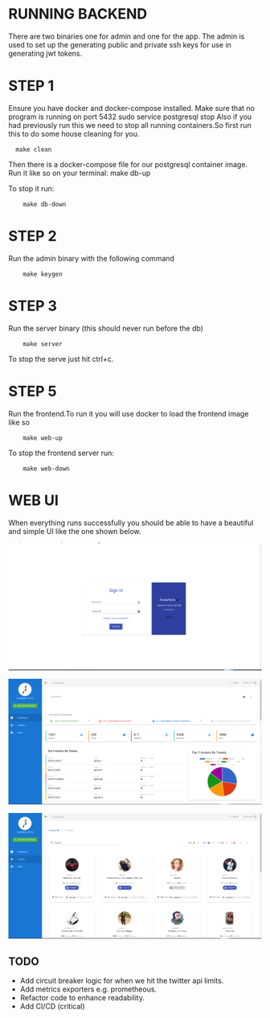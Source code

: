 RUNNING BACKEND
===============
There are two binaries one for admin and one for the app. The admin is used to set up the generating public and private ssh keys for use in generating jwt tokens.

STEP 1
======
Ensure you have docker and docker-compose installed.
Make sure that no program is running on port 5432
      sudo service postgresql stop
Also if you had previously run this we need to stop all running containers.So first run this to do some house cleaning for you.
      
      make clean

Then there is a docker-compose file for our postgresql container image. 
Run it like so on your terminal:
        make db-up
        
To stop it run:

        make db-down

STEP 2
======
Run the admin binary with the following command

        make keygen

STEP 3
======
Run the server binary (this should never run before the db)

        make server
        
To stop the serve just hit ctrl+c.

STEP 5
=======
Run the frontend.To run it you will use docker to load the frontend image like so 

        make web-up
 
To stop the frontend server run:

        make web-down

# WEB UI
When everything runs successfully you should be able to have a beautiful and simple UI like the one shown below.   


![Login Page](img/login.png)

![Dashboard Page](img/dashboard.png)

![Avatars Page](img/avatars.png)


## TODO
- Add circuit breaker logic for when we hit the twitter api limits.
- Add metrics exporters e.g. prometheous.
- Refactor code to enhance readability.
- Add CI/CD (critical)